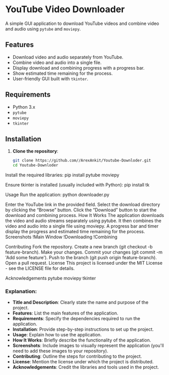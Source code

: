 # YouTube Video Downloader

A simple GUI application to download YouTube videos and combine video and audio using `pytube` and `moviepy`.

## Features

- Download video and audio separately from YouTube.
- Combine video and audio into a single file.
- Display download and combining progress with a progress bar.
- Show estimated time remaining for the process.
- User-friendly GUI built with `tkinter`.

## Requirements

- Python 3.x
- `pytube`
- `moviepy`
- `tkinter`

## Installation

1. **Clone the repository**:
   ```sh
   git clone https://github.com//ArexAnkit/Youtube-Downloder.git
   cd Youtube-Downloder

Install the required libraries:
pip install pytube moviepy

Ensure tkinter is installed (usually included with Python):
pip install tk

Usage
Run the application:
python downloader.py

Enter the YouTube link in the provided field.
Select the download directory by clicking the “Browse” button.
Click the “Download” button to start the download and combining process.
How It Works
The application downloads the video and audio streams separately using pytube.
It then combines the video and audio into a single file using moviepy.
A progress bar and timer display the progress and estimated time remaining for the process.
Screenshots
!Main Window !Downloading !Combining

Contributing
Fork the repository.
Create a new branch (git checkout -b feature-branch).
Make your changes.
Commit your changes (git commit -m 'Add some feature').
Push to the branch (git push origin feature-branch).
Open a pull request.
License
This project is licensed under the MIT License - see the LICENSE file for details.

Acknowledgements
pytube
moviepy
tkinter

### Explanation:
- **Title and Description**: Clearly state the name and purpose of the project.
- **Features**: List the main features of the application.
- **Requirements**: Specify the dependencies required to run the application.
- **Installation**: Provide step-by-step instructions to set up the project.
- **Usage**: Explain how to use the application.
- **How It Works**: Briefly describe the functionality of the application.
- **Screenshots**: Include images to visually represent the application (you'll need to add these images to your repository).
- **Contributing**: Outline the steps for contributing to the project.
- **License**: Mention the license under which the project is distributed.
- **Acknowledgements**: Credit the libraries and tools used in the project.
